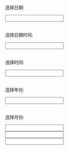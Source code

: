<p>选择日期: <em></em></p>
<div class="row">
    <div class="col-md-4">
        <input class="form-control" ui-datepicker-popup type="text" ng-model="data.date" view="date" format="yyyy-MM-dd" />
    </div>
</div>
<br />
<p>选择日期时间: <em></em></p>
<div class="row">
    <div class="col-md-4">
        <input class="form-control" ui-datepicker-popup type="text" ng-model="data.datetime" view="datetime" format="yyyy-MM-dd HH:mm:ss" />
    </div>
</div>
<br />
<p>选择时间: <em></em></p>
<div class="row">
    <div class="col-md-4">
        <input class="form-control" ui-datepicker-popup type="text" ng-model="data.time" view="time" format="HH:mm:ss" />
    </div>
</div>
<br />
<p>选择年份: <em></em></p>
<div class="row">
    <div class="col-md-4">
        <input class="form-control" ui-datepicker-popup type="text" ng-model="data.year" view="year" format="yyyy" />
    </div>
</div>
<br />
<p>选择月份: <em></em></p>
<div class="row">
    <div class="col-md-4">
        <input class="form-control" ui-datepicker-popup type="text" ng-model="data.month" view="month" format="MM" />
    </div>
</div>
<div class="row">
    <div class="col-md-4">
        <input class="form-control" ui-datepicker-range-popup type="text" ng-model="data.month" view="date">
    </div>
</div
<div class="row">
    <div class="col-md-4">
        <input class="form-control" date-range type="text" ng-model="data.month" view="date">
    </div>
</div
